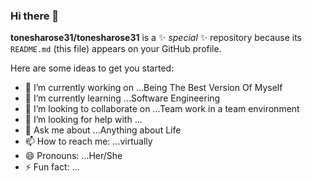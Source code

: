 ### Hi there 👋


**tonesharose31/tonesharose31** is a ✨ _special_ ✨ repository because its `README.md` (this file) appears on your GitHub profile.

Here are some ideas to get you started:

- 🔭 I’m currently working on ...Being The Best Version Of Myself
- 🌱 I’m currently learning ...Software Engineering 
- 👯 I’m looking to collaborate on ...Team work in a team environment 
- 🤔 I’m looking for help with ...
- 💬 Ask me about ...Anything about Life 
- 📫 How to reach me: ...virtually 
- 😄 Pronouns: ...Her/She 
- ⚡ Fun fact: ...

